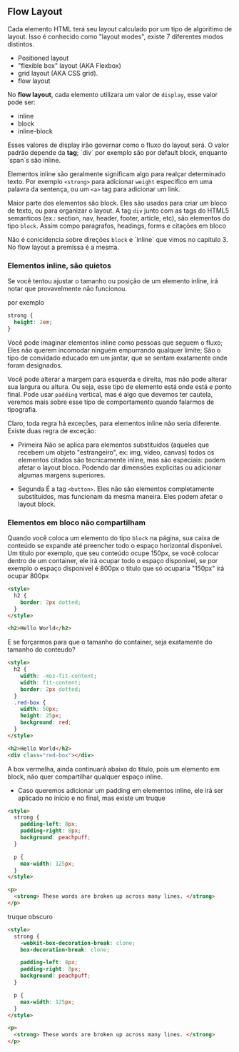 ## Flow Layout

Cada elemento HTML terá seu layout calculado por um tipo de algoritimo de layout. Isso é conhecido como "layout modes", existe 7 diferentes modos distintos.

- Positioned layout
- "flexible box" layout (AKA Flexbox)
- grid layout (AKA CSS grid).
- flow layout

No **flow layout**, cada elemento utilizara um valor de `display`, esse valor pode ser:

- inline
- block
- inline-block

Esses valores de display irão governar como o fluxo do layout será. O valor padrão depende da **tag**;
´div´ por exemplo são por default block, enquanto `span´s são inline.

Elementos inline são geralmente significam algo para realçar determinado texto. Por exemplo `<strong>` para adicionar
`weight` especifico em uma palavra da sentença, ou um `<a>` tag para adicionar um link.

Maior parte dos elementos são block. Eles são usados para criar um bloco de texto, ou para organizar o layout.
A tag `div` junto com as tags do HTML5 semanticos (ex.: section, nav, header, footer, article, etc), são elementos do tipo `block`.
Assim compo paragrafos, headings, forms e citações em bloco

Não é conicidencia sobre direções `block` e ´inline` que vimos no capitulo 3. No flow layout a premissa é a mesma.

### Elementos inline, são quietos

Se você tentou ajustar o tamanho ou posição de um elemento inline, irá notar que provavelmente não funcionou.

por exemplo

```css
strong {
  height: 2em;
}
```

Você pode imaginar elementos inline como pessoas que seguem o fluxo; Eles não querem incomodar ninguém empurrando qualquer limite;
São o tipo de convidado educado em um jantar, que se sentam exatamente onde foram designados.

Você pode alterar a margem para esquerda e direita, mas não pode alterar sua largura ou altura. Ou seja, esse tipo de elemento está onde está e ponto final.
Pode usar `padding` vertical, mas é algo que devemos ter cautela, veremos mais sobre esse tipo de comportamento quando falarmos de tipografia.

Claro, toda regra há exceções, para elementos inline não seria diferente.
Existe duas regra de exceção:

- Primeira
  Não se aplica para elementos substituidos (aqueles que recebem um objeto "estrangeiro", ex: img, video, canvas)
  todos os elementos citados são tecnicamente inline, mas são especiais: podem afetar o layout bloco. Podendo dar dimensões explicitas ou adicionar algumas margens superiores.

- Segunda
  É a tag `<button>`. Eles não são elementos completamente substituidos, mas funcionam da mesma maneira. Eles podem afetar o layout block.

### Elementos em bloco não compartilham

Quando você coloca um elemento do tipo `block` na página, sua caixa de conteúdo se expande até preencher todo o espaço horizontal disponível.
Um titulo por exemplo, que seu conteúdo ocupe 150px, se você colocar dentro de um container, ele irá ocupar todo o espaço disponivel, se por exemplo o espaço disponivel é 800px
o titulo que só ocuparia "150px" irá ocupar 800px

```html
<style>
  h2 {
    border: 2px dotted;
  }
</style>

<h2>Hello World</h2>
```

E se forçarmos para que o tamanho do container, seja exatamente do tamanho do conteudo?

```html
<style>
  h2 {
    width: -moz-fit-content;
    width: fit-content;
    border: 2px dotted;
  }
  .red-box {
    width: 50px;
    height: 25px;
    background: red;
  }
</style>

<h2>Hello World</h2>
<div class="red-box"></div>
```

A box vermelha, ainda continuará abaixo do titulo, pois um elemento em block, não quer compartilhar qualquer espaço inline.

- Caso queremos adicionar um padding em elementos inline, ele irá ser aplicado no inicio e no final, mas existe um truque

```html
<style>
  strong {
    padding-left: 8px;
    padding-right: 8px;
    background: peachpuff;
  }

  p {
    max-width: 125px;
  }
</style>

<p>
  <strong> These words are broken up across many lines. </strong>
</p>
```

truque obscuro

```html
<style>
  strong {
    -webkit-box-decoration-break: clone;
    box-decoration-break: clone;

    padding-left: 8px;
    padding-right: 8px;
    background: peachpuff;
  }

  p {
    max-width: 125px;
  }
</style>

<p>
  <strong> These words are broken up across many lines. </strong>
</p>
```
